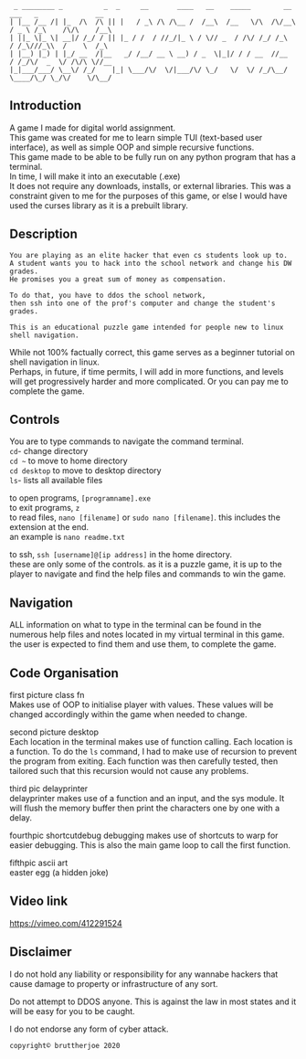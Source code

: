 
```
 _ ________ _          _  _     __       ____   __    _____        __    ___   _              __  
| |__ /__ /| |_  /\  /\ || |   / _\ /\ /\__ /  /__\  /__   \/\  /\/__\  / _ \ /_\    /\/\    /__\ 
| ||_ \|_ \| __|/ /_/ / || |_ / /  / //_/|_ \ / \// _  / /\/ /_/ /_\   / /_\///_\\  /    \  /_\   
| |__) |_) | |_/ __  /|__   _/ /__/ __ \ __) / _  \|_|/ / / __  //__  / /_/\/  _  \/ /\/\ \//__   
|_|___/___/ \__\/ /_/    |_| \___/\/  \/|___/\/ \_/   \/  \/ /_/\__/  \____/\_/ \_/\/    \/\__/   
```
  ## Introduction
A game I made for digital world assignment.  
This game was created for me to learn simple TUI (text-based user interface), as well as simple OOP and simple recursive functions.  
This game made to be able to be fully run on any python program that has a terminal.  
In time, I will make it into an executable (.exe)  
It does not require any downloads, installs, or external libraries. This was a constraint given to me for the purposes of this game, or else I would have used the curses library as it is a prebuilt library.  
  
  ## Description
```
You are playing as an elite hacker that even cs students look up to.  
A student wants you to hack into the school network and change his DW grades.  
He promises you a great sum of money as compensation.  
  
To do that, you have to ddos the school network,  
then ssh into one of the prof's computer and change the student's grades.
```  
  
  `This is an educational puzzle game intended for people new to linux shell navigation.`
  
While not 100% factually correct, this game serves as a beginner tutorial on shell navigation in linux.  
Perhaps, in future, if time permits, I will add in more functions, and levels will get progressively harder and more complicated. Or you can pay me to complete the game.
  
## Controls  
You are to type commands to navigate the command terminal.  
`cd`- change directory  
  `cd ~` to move to home directory  
  `cd desktop` to move to desktop directory  
`ls`- lists all available files  
  
  to open programs, `[programname].exe`  
  to exit programs, `z`  
  to read files, `nano [filename]`  or `sudo nano [filename]`. this includes the extension at the end.  
  an example is `nano readme.txt`  
  
  to ssh, `ssh [username]@[ip address]` in the home directory.  
  these are only some of the controls. as it is a puzzle game, it is up to the player to navigate and find the help files and commands to win the game.
  
  ## Navigation
  ALL information on what to type in the terminal can be found in the numerous help files and notes located in my virtual terminal in this game. the user is expected to find them and use them, to complete the game.
  
  ## Code Organisation  
  first picture class fn  
  Makes use of OOP to initialise player with values. These values will be changed accordingly within the game when needed to change.  
  
  second picture desktop  
  Each location in the terminal makes use of function calling. Each location is a function. To do the `ls` command, I had to make use of recursion to prevent the program from exiting. Each function was then carefully tested, then tailored such that this recursion would not cause any problems.
  
  third pic delayprinter  
  delayprinter makes use of a function and an input, and the sys module. It will flush the memory buffer then print the characters one by one with a delay.  
  
  fourthpic shortcutdebug
  debugging makes use of shortcuts to warp for easier debugging. This is also the main game loop to call the first function.
  
  fifthpic ascii art  
  easter egg (a hidden joke)
  
  
## Video link
https://vimeo.com/412291524  
  
## Disclaimer
I do not hold any liability or responsibility for any wannabe hackers that cause damage to property or infrastructure of any sort.  
  
  Do not attempt to DDOS anyone. This is against the law in most states and it will be easy for you to be caught.  
  
  I do not endorse any form of cyber attack.
  
`copyright© bruttherjoe 2020`
